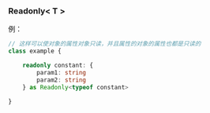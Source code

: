 ### Readonly< T >

例：

``` ts
// 这样可以使对象的属性对象只读，并且属性的对象的属性也都是只读的
class example {

    readonly constant: {
        param1: string
        param2: string
    } as Readonly<typeof constant>

}
```